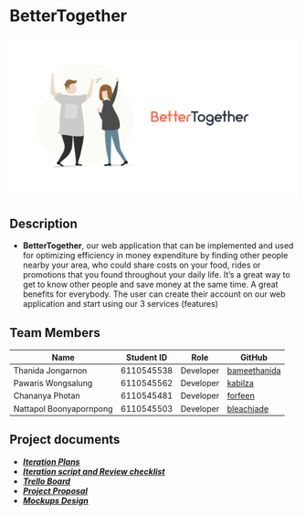 # BetterTogether
![Logo](plain_logo2.jpg)
## Description

- **BetterTogether**, our web application that can be implemented and used for optimizing efficiency in money expenditure by finding other people nearby your area, who could share costs on your food, rides or promotions that you found throughout your daily life. It’s a great way to get to know other people and save money at the same time. A great benefits for everybody. The user can create their account on our web application and start using our 3 services (features)

## Team Members
| Name | Student ID | Role | GitHub |
| --- | --- | --- | --- |
| Thanida Jongarnon | 6110545538 | Developer | [bameethanida](https://github.com/bameethanida) |
| Pawaris Wongsalung | 6110545562 | Developer | [kabilza](https://github.com/kabilza) |
| Chananya Photan | 6110545481 | Developer | [forfeen](https://github.com/forfeen) |
| Nattapol Boonyapornpong | 6110545503 | Developer | [bleachjade](https://github.com/bleachjade) |

## Project documents
- ***[Iteration Plans](https://docs.google.com/document/d/12p_Q9lJGcFmxHFXDqpTGRPNsecd8QeMzd4vc9adesV8/edit?usp=sharing)***
- ***[Iteration script and Review checklist](https://docs.google.com/document/d/1gTIWK_j4zq2iye9BwMY-_iJL65G4-hXLypDWlyjXnyU/edit?usp=sharing)***
- ***[Trello Board](https://trello.com/b/LlTAdYnN/bettertogether)***
- ***[Project Proposal](https://docs.google.com/document/d/1llsbVdOLaALymVtk0Ri6rGM3YudRvHal9JsArOEHnYU/edit#)***
- ***[Mockups Design](https://drive.google.com/drive/u/1/folders/1sMbkb3lHPt1bKVLKOyiRq-pkF06_ePIt)***
